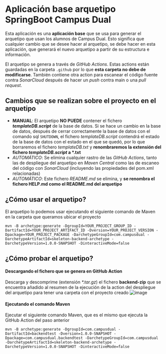 # Aplicación base arquetipo SpringBoot Campus Dual
Esta aplicación es una **aplicación base** que se usa para generar el arquetipo que usan los alumnos de Campus Dual. Esto significa que cualquier cambio que se desee hacer al arquetipo, se debe hacer en esta aplicación, que generará el nuevo arquetipo a partir de su estructura e información. 

El arquetipo se genera a través de *GitHub Actions*. Estas actions están guardadas en la carpeta <code>.github</code> por
lo que **esta carpeta no debe de modificarse**. También contiene otra action para escanear el código fuente contra 
*SonarCloud* después de hacer un *push* contra main o una *pull request*.

## Cambios que se realizan sobre el proyecto en el arquetipo
* **MANUAL**: El arquetipo **NO PUEDE** contener el fichero ***templateDB.script*** de la base de datos. Si se hace un cambio en la base de datos, después de cerrar correctamente la base de datos con el comando sql <code>SHUTDOWN</code>, el fichero *templateDB.script* contendrá el estado de la base de datos con el estado en el que se quedó, por lo que borraremos el fichero *templateDB.txt* y **renombraremos la extensión del fichero *templateDB.script* a \*.txt** 
* *AUTOMÁTICO*: Se elimina cualquier rastro de las *GitHub Actions*, tanto las de despliegue del arquetipo en *Maven Central* como las de escaneo del código con *SonarCloud* (incluyendo las propiedades del pom.xml relacionadas)
* *AUTOMÁTICO*: Este fichero *README.md* se elimina, y **se renombra el fichero HELP.md como el README.md del arquetipo**

## ¿Cómo usar el arquetipo?
El arquetipo lo podemos usar ejecutando el siguiente comando de Maven en la carpeta que queramos ubicar el proyecto
```
mvn -B archetype:generate -DgroupId=YOUR_PROJECT_GROUP_ID -DartifactId=YOUR_PROJECT_ARTIFACT_ID -Dversion=YOUR_PROJECT_VERSION -Dpackage=YOUR_PROJECT_PACKAGE -DarchetypeGroupId=com.campusdual -DarchetypeArtifactId=skeleton-backend-archetype -DarchetypeVersion=1.0.0-SNAPSHOT -DinteractiveMode=false
```
## ¿Cómo probar el arquetipo?
#### Descargando el fichero que se genera en GitHub Action
Descarga y descomprime (extensión *\*.tar.gz*) el fichero **backend-zip** que se encuentra añadido al resumen de la ejecución de la action del despliegue del arquetipo para tener una carpeta con el proyecto creado
![image](https://i.imgur.com/DOpyK5M.png)
#### Ejecutando el comando Maven
Ejecutar el siguiente comando Maven, que es el mismo que ejecuta la GitHub Action del paso anterior
```
mvn -B archetype:generate -DgroupId=com.campusdual -DartifactId=backendtest -Dversion=1.0.0-SNAPSHOT -Dpackage=com.campusdual.backendtest -DarchetypeGroupId=com.campusdual -DarchetypeArtifactId=skeleton-backend-archetype -DarchetypeVersion=1.0.0-SNAPSHOT -DinteractiveMode=false
```

